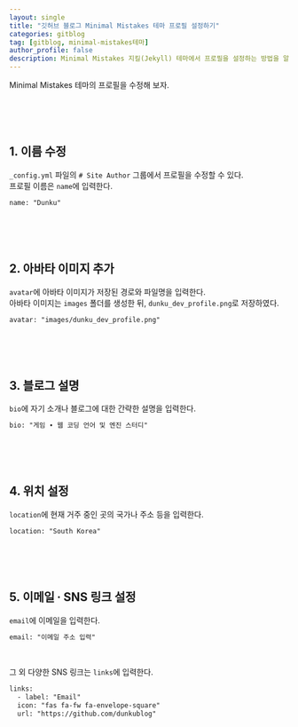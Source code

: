 ```yaml
---
layout: single
title: "깃허브 블로그 Minimal Mistakes 테마 프로필 설정하기"
categories: gitblog
tag: [gitblog, minimal-mistakes테마]
author_profile: false
description: Minimal Mistakes 지킬(Jekyll) 테마에서 프로필을 설정하는 방법을 알아보겠습니다.
---
```


Minimal Mistakes 테마의 프로필을 수정해 보자.

<br>
<br>
<br>

## 1. 이름 수정

`_config.yml` 파일의 `# Site Author` 그룹에서 프로필을 수정할 수 있다.  
프로필 이름은 `name`에 입력한다.

```html
name: "Dunku"
```

<br>
<br>
<br>

## 2. 아바타 이미지 추가

`avatar`에 아바타 이미지가 저장된 경로와 파일명을 입력한다.  
아바타 이미지는 `images` 폴더를 생성한 뒤, `dunku_dev_profile.png`로 저장하였다.

```html
avatar: "images/dunku_dev_profile.png"
```

<br>
<br>
<br>

## 3. 블로그 설명

`bio`에 자기 소개나 블로그에 대한 간략한 설명을 입력한다.

```html
bio: "게임 ∙ 웹 코딩 언어 및 엔진 스터디"
```

<br>
<br>
<br>

## 4. 위치 설정

`location`에 현재 거주 중인 곳의 국가나 주소 등을 입력한다.

```html
location: "South Korea"
```

<br>
<br>
<br>

## 5. 이메일 ∙ SNS 링크 설정

`email`에 이메일을 입력한다.  

```html
email: "이메일 주소 입력"
```

<br>

그 외 다양한 SNS 링크는 `links`에 입력한다.

```html
links: 
  - label: "Email" 
  icon: "fas fa-fw fa-envelope-square"
  url: "https://github.com/dunkublog"
```
